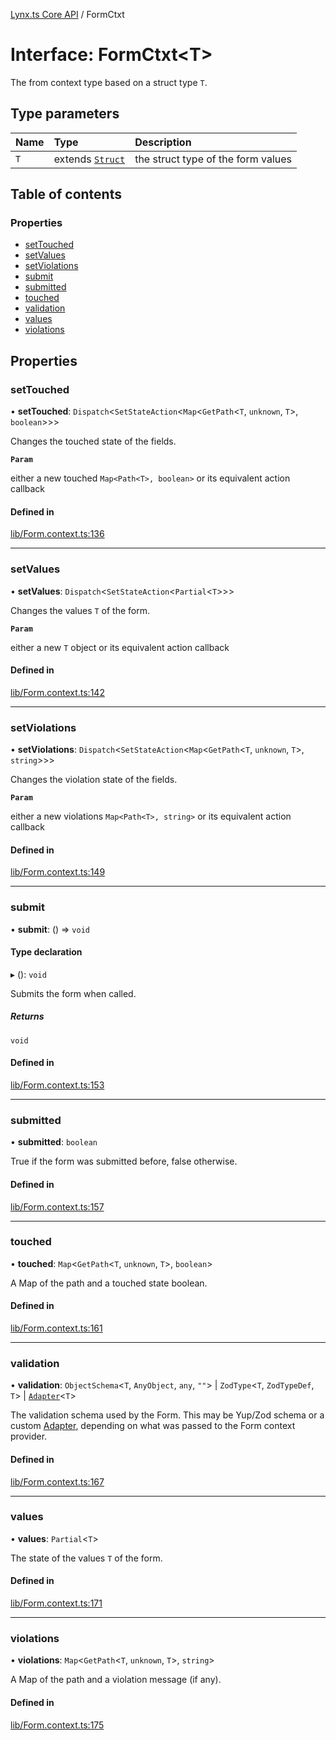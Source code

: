 [Lynx.ts Core API](../README.md) / FormCtxt

# Interface: FormCtxt<T\>

The from context type based on a struct type `T`.

## Type parameters

| Name | Type | Description |
| :------ | :------ | :------ |
| `T` | extends [`Struct`](../README.md#struct) | the struct type of the form values |

## Table of contents

### Properties

- [setTouched](FormCtxt.md#settouched)
- [setValues](FormCtxt.md#setvalues)
- [setViolations](FormCtxt.md#setviolations)
- [submit](FormCtxt.md#submit)
- [submitted](FormCtxt.md#submitted)
- [touched](FormCtxt.md#touched)
- [validation](FormCtxt.md#validation)
- [values](FormCtxt.md#values)
- [violations](FormCtxt.md#violations)

## Properties

### setTouched

• **setTouched**: `Dispatch`<`SetStateAction`<`Map`<`GetPath`<`T`, `unknown`, `T`\>, `boolean`\>\>\>

Changes the touched state of the fields.

**`Param`**

either a new touched `Map<Path<T>, boolean>` or its equivalent
       action callback

#### Defined in

[lib/Form.context.ts:136](https://github.com/JoseLion/lynxts/blob/main/packages/core/src/lib/Form.context.ts#L136)

___

### setValues

• **setValues**: `Dispatch`<`SetStateAction`<`Partial`<`T`\>\>\>

Changes the values `T` of the form.

**`Param`**

either a new `T` object or its equivalent action callback

#### Defined in

[lib/Form.context.ts:142](https://github.com/JoseLion/lynxts/blob/main/packages/core/src/lib/Form.context.ts#L142)

___

### setViolations

• **setViolations**: `Dispatch`<`SetStateAction`<`Map`<`GetPath`<`T`, `unknown`, `T`\>, `string`\>\>\>

Changes the violation state of the fields.

**`Param`**

either a new violations `Map<Path<T>, string>` or its equivalent
       action callback

#### Defined in

[lib/Form.context.ts:149](https://github.com/JoseLion/lynxts/blob/main/packages/core/src/lib/Form.context.ts#L149)

___

### submit

• **submit**: () => `void`

#### Type declaration

▸ (): `void`

Submits the form when called.

##### Returns

`void`

#### Defined in

[lib/Form.context.ts:153](https://github.com/JoseLion/lynxts/blob/main/packages/core/src/lib/Form.context.ts#L153)

___

### submitted

• **submitted**: `boolean`

True if the form was submitted before, false otherwise.

#### Defined in

[lib/Form.context.ts:157](https://github.com/JoseLion/lynxts/blob/main/packages/core/src/lib/Form.context.ts#L157)

___

### touched

• **touched**: `Map`<`GetPath`<`T`, `unknown`, `T`\>, `boolean`\>

A Map of the path and a touched state boolean.

#### Defined in

[lib/Form.context.ts:161](https://github.com/JoseLion/lynxts/blob/main/packages/core/src/lib/Form.context.ts#L161)

___

### validation

• **validation**: `ObjectSchema`<`T`, `AnyObject`, `any`, ``""``\> \| `ZodType`<`T`, `ZodTypeDef`, `T`\> \| [`Adapter`](Adapter.md)<`T`\>

The validation schema used by the Form. This may be Yup/Zod schema or a
custom [Adapter<T>](Adapter.md), depending on what was passed to the
Form context provider.

#### Defined in

[lib/Form.context.ts:167](https://github.com/JoseLion/lynxts/blob/main/packages/core/src/lib/Form.context.ts#L167)

___

### values

• **values**: `Partial`<`T`\>

The state of the values `T` of the form.

#### Defined in

[lib/Form.context.ts:171](https://github.com/JoseLion/lynxts/blob/main/packages/core/src/lib/Form.context.ts#L171)

___

### violations

• **violations**: `Map`<`GetPath`<`T`, `unknown`, `T`\>, `string`\>

A Map of the path and a violation message (if any).

#### Defined in

[lib/Form.context.ts:175](https://github.com/JoseLion/lynxts/blob/main/packages/core/src/lib/Form.context.ts#L175)
